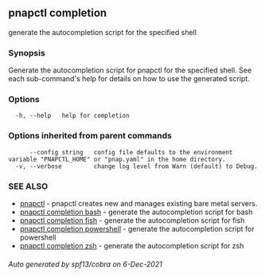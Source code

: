 ## pnapctl completion

generate the autocompletion script for the specified shell

### Synopsis


Generate the autocompletion script for pnapctl for the specified shell.
See each sub-command's help for details on how to use the generated script.


### Options

```
  -h, --help   help for completion
```

### Options inherited from parent commands

```
      --config string   config file defaults to the environment variable "PNAPCTL_HOME" or "pnap.yaml" in the home directory.
  -v, --verbose         change log level from Warn (default) to Debug.
```

### SEE ALSO

* [pnapctl](pnapctl.md)	 - pnapctl creates new and manages existing bare metal servers.
* [pnapctl completion bash](pnapctl_completion_bash.md)	 - generate the autocompletion script for bash
* [pnapctl completion fish](pnapctl_completion_fish.md)	 - generate the autocompletion script for fish
* [pnapctl completion powershell](pnapctl_completion_powershell.md)	 - generate the autocompletion script for powershell
* [pnapctl completion zsh](pnapctl_completion_zsh.md)	 - generate the autocompletion script for zsh

###### Auto generated by spf13/cobra on 6-Dec-2021

